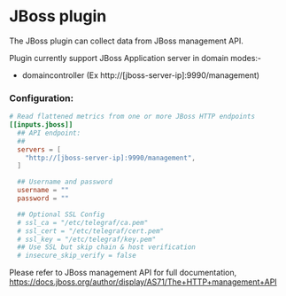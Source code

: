 # JBoss plugin

The JBoss plugin can collect data from JBoss management API.

Plugin currently support JBoss Application server in domain modes:-

- domaincontroller  (Ex http://[jboss-server-ip]:9990/management)



### Configuration:

```toml
# Read flattened metrics from one or more JBoss HTTP endpoints
[[inputs.jboss]]
  ## API endpoint:
  ##
  servers = [
    "http://[jboss-server-ip]:9990/management",
  ]

  ## Username and password
  username = ""
  password = ""

  ## Optional SSL Config
  # ssl_ca = "/etc/telegraf/ca.pem"
  # ssl_cert = "/etc/telegraf/cert.pem"
  # ssl_key = "/etc/telegraf/key.pem"
  ## Use SSL but skip chain & host verification
  # insecure_skip_verify = false
```

Please refer to JBoss management API for full documentation, https://docs.jboss.org/author/display/AS71/The+HTTP+management+API

